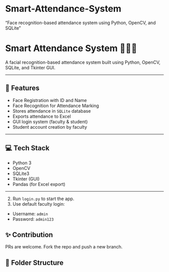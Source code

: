# Smart-Attendance-System

“Face recognition-based attendance system using Python, OpenCV, and SQLite”

# Smart Attendance System 👨‍🏫📸

A facial recognition-based attendance system built using Python, OpenCV, SQLite, and Tkinter GUI.

---

## 🔧 Features

- Face Registration with ID and Name
- Face Recognition for Attendance Marking
- Stores attendance in `SQLite` database
- Exports attendance to Excel
- GUI login system (faculty & student)
- Student account creation by faculty

---

## 💻 Tech Stack

- Python 3
- OpenCV
- SQLite3
- Tkinter (GUI)
- Pandas (for Excel export)

---

2. Run `login.py` to start the app.
3. Use default faculty login:

- Username: `admin`
- Password: `admin123`

## ✨ Contribution

PRs are welcome. Fork the repo and push a new branch.

## 📁 Folder Structure
